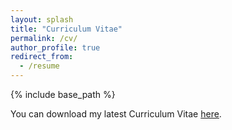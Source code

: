 ```yaml
---
layout: splash
title: "Curriculum Vitae"
permalink: /cv/
author_profile: true
redirect_from:
  - /resume
---
```


{% include base_path %}



You can download my latest Curriculum Vitae [here](https://drive.google.com/file/d/1tW_6Zk_X1xJizC_wGd_8ASY3gKdKJ41t/view?usp=sharing).



